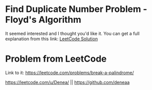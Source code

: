 # Find Duplicate Number Problem - Floyd's Algorithm

It seemed interested and I thought you'd like it.
You can get a full explanation from this link: [LeetCode Solution](https://leetcode.com/problems/find-the-duplicate-number/solutions/6612559/js-solution-by-denea-nz0m/)

# Problem from LeetCode
Link to it: https://leetcode.com/problems/break-a-palindrome/

https://leetcode.com/u/Denea/ || https://github.com/deneaa
